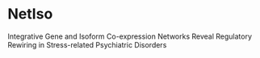 # NetIso
Integrative Gene and Isoform Co-expression Networks Reveal Regulatory Rewiring in Stress-related Psychiatric Disorders 

